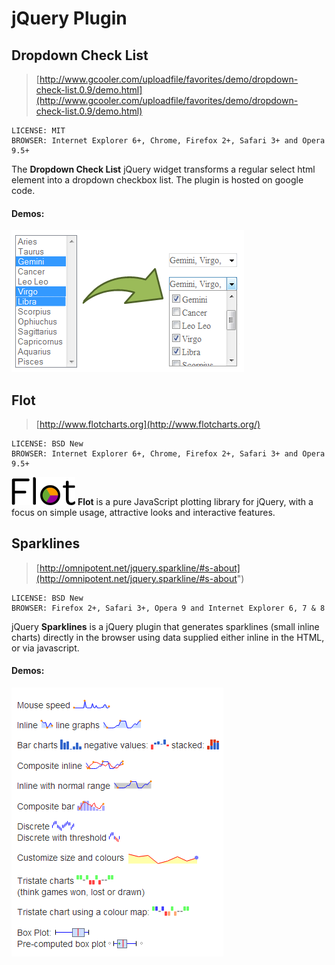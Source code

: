 jQuery Plugin
=============

Dropdown Check List
-------------------

> [http://www.gcooler.com/uploadfile/favorites/demo/dropdown-check-list.0.9/demo.html](http://www.gcooler.com/uploadfile/favorites/demo/dropdown-check-list.0.9/demo.html)

	LICENSE: MIT
	BROWSER: Internet Explorer 6+, Chrome, Firefox 2+, Safari 3+ and Opera 9.5+

The **Dropdown Check List** jQuery widget transforms a regular select html element into a dropdown checkbox list. The plugin is hosted on google code.

#### Demos:

![demo](../images/demo_dropdown_checklist.png)


Flot
----

> [http://www.flotcharts.org](http://www.flotcharts.org/)

	LICENSE: BSD New
	BROWSER: Internet Explorer 6+, Chrome, Firefox 2+, Safari 3+ and Opera 9.5+

![logo](../images/logo_flot.png)
**Flot** is a pure JavaScript plotting library for jQuery, with a focus on simple usage, attractive looks and interactive features.

Sparklines
----------

> [http://omnipotent.net/jquery.sparkline/#s-about](http://omnipotent.net/jquery.sparkline/#s-about")

	LICENSE: BSD New
	BROWSER: Firefox 2+, Safari 3+, Opera 9 and Internet Explorer 6, 7 & 8

jQuery **Sparklines** is a jQuery plugin that generates sparklines (small inline charts) directly in the browser using data supplied either inline in the HTML, or via javascript.

#### Demos:
![demo](../images/demo-sparklines.png)